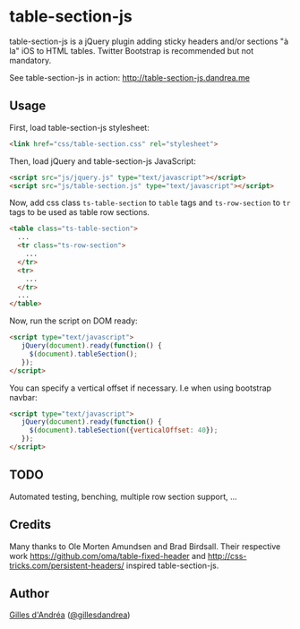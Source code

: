 # table-section-js

table-section-js is a jQuery plugin adding sticky headers and/or sections "à la" iOS to HTML tables.
Twitter Bootstrap is recommended but not mandatory.

See table-section-js in action: http://table-section-js.dandrea.me


## Usage

First, load table-section-js stylesheet:

```html
<link href="css/table-section.css" rel="stylesheet">
```

Then, load jQuery and table-section-js JavaScript:

```html
<script src="js/jquery.js" type="text/javascript"></script>
<script src="js/table-section.js" type="text/javascript"></script>
```

Now, add css class `ts-table-section` to `table` tags and
`ts-row-section` to `tr` tags to be used as table row sections.

```html
<table class="ts-table-section">
  ...
  <tr class="ts-row-section">
    ...
  </tr>
  <tr>
    ...
  </tr>
  ...
</table>
```

Now, run the script on DOM ready:

```html
<script type="text/javascript">
   jQuery(document).ready(function() {
     $(document).tableSection();
   });
</script>
```

You can specify a vertical offset if necessary. I.e when using bootstrap navbar:

```html
<script type="text/javascript">
   jQuery(document).ready(function() {
     $(document).tableSection({verticalOffset: 40});
   });
</script>
```


## TODO

Automated testing, benching, multiple row section support, ...


## Credits

Many thanks to Ole Morten Amundsen and Brad Birdsall.
Their respective work https://github.com/oma/table-fixed-header and http://css-tricks.com/persistent-headers/ inspired table-section-js.


## Author

[Gilles d'Andréa](http://about.me/gilles.dandrea) ([@gillesdandrea](http://twitter.com/gillesdandrea))
